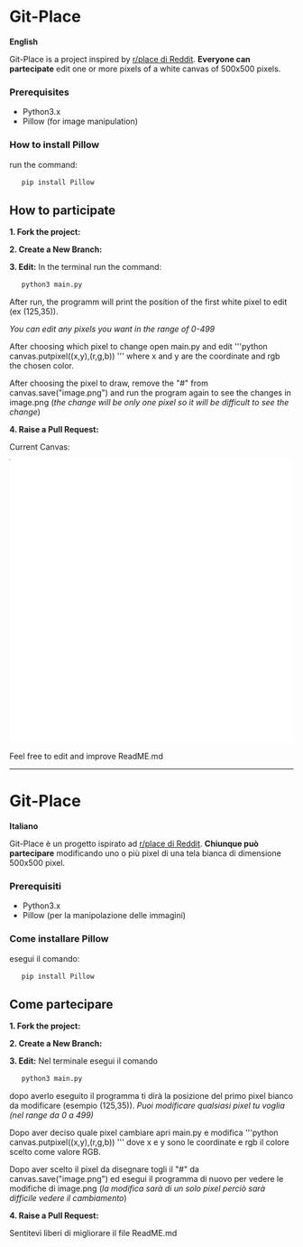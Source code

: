 # Git-Place
**English**

Git-Place is a project inspired by [r/place di Reddit](https://www.reddit.com/r/place/). **Everyone can partecipate** edit one or more pixels of a white canvas of 500x500 pixels.

### Prerequisites
- Python3.x
- Pillow (for image manipulation)

### How to install Pillow
run the command:

```bash
   pip install Pillow
   ```
## How to participate
**1. Fork the project:**

**2. Create a New Branch:**

**3. Edit:**
In the terminal run the command:
```bash
   python3 main.py
   ```
After run, the programm will print the position of the first white pixel to edit (ex (125,35)).

*You can edit any pixels you want in the range of 0-499*

After choosing which pixel to change open main.py and edit
'''python
   canvas.putpixel((x,y),(r,g,b))
'''
where x and y are the coordinate and rgb the chosen color.

After choosing the pixel to draw, remove the "#" from canvas.save("image.png") and run the program again to see the changes in image.png (*the change will be only one pixel so it will be difficult to see the change*)

**4. Raise a Pull Request:**

Current Canvas:


![photo](https://github.com/nocchino/Git-Place/blob/main/image.png)


Feel free to edit and improve ReadME.md


---
# Git-Place
**Italiano**

Git-Place è un progetto ispirato ad [r/place di Reddit](https://www.reddit.com/r/place/). **Chiunque può partecipare** modificando uno o più pixel di una tela bianca di dimensione 500x500 pixel.

### Prerequisiti
- Python3.x
- Pillow (per la manipolazione delle immagini)

### Come installare Pillow
esegui il comando:

```bash
   pip install Pillow
   ```

## Come partecipare

**1. Fork the project:**

**2. Create a New Branch:**

**3. Edit:**
Nel terminale esegui il comando 
```bash
   python3 main.py
   ```
dopo averlo eseguito il programma ti dirà la posizione del primo pixel bianco da modificare (esempio (125,35)). 
*Puoi modificare qualsiasi pixel tu voglia (nel range da 0 a 499)*


Dopo aver deciso quale pixel cambiare apri main.py e modifica 
'''python
   canvas.putpixel((x,y),(r,g,b))
'''
dove x e y sono le coordinate e rgb il colore scelto come valore RGB.

Dopo aver scelto il pixel da disegnare togli il "#" da canvas.save("image.png") ed esegui il programma di nuovo per vedere le modifiche di image.png (*la modifica sarà di un solo pixel perciò sarà difficile vedere il cambiamento*)

**4. Raise a Pull Request:**

Sentitevi liberi di migliorare il file ReadME.md
